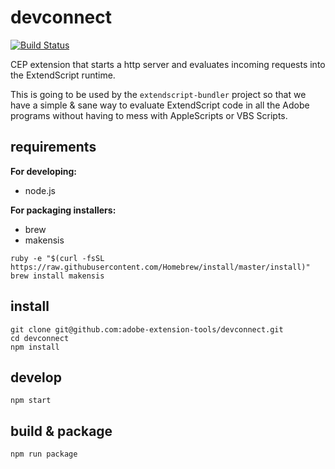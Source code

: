 # devconnect

[![Build Status](https://aedtci.mtmograph.com/api/badges/adobe-extension-tools/devconnect/status.svg)](https://aedtci.mtmograph.com/adobe-extension-tools/devconnect)

CEP extension that starts a http server and evaluates incoming requests into the ExtendScript runtime.

This is going to be used by the `extendscript-bundler` project so that we have a simple & sane way to evaluate ExtendScript code in all the Adobe programs without having to mess with AppleScripts or VBS Scripts.

## requirements

**For developing:**

- node.js

**For packaging installers:**

- brew
- makensis

```shell
ruby -e "$(curl -fsSL https://raw.githubusercontent.com/Homebrew/install/master/install)"
brew install makensis
```

## install

```shell
git clone git@github.com:adobe-extension-tools/devconnect.git
cd devconnect
npm install
```

## develop

```shell
npm start
```

## build & package

```shell
npm run package
```